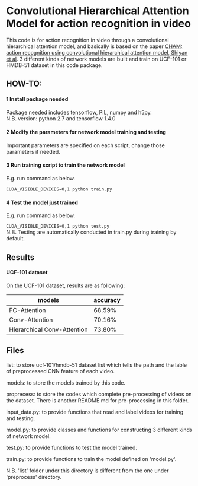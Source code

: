 # Convolutional Hierarchical Attention Model for action recognition in video

This code is for action recognition in video through a convolutional hierarchical attention model, and basically is based on the paper [CHAM: action recognition using convolutional hierarchical attention model, Shiyan et al](https://arxiv.org/abs/1705.03146). 3 different kinds of network models are built and train on UCF-101 or HMDB-51 dataset in this code package. 

## HOW-TO:

#### 1 Install package needed
Package needed includes tensorflow, PIL, numpy and h5py.  
N.B. version: python 2.7 and tensorflow 1.4.0

#### 2 Modify the parameters for network model training and testing
Important parameters are specified on each script, change those parameters if needed.

#### 3 Run training script to train the network model
E.g. run command as below. 

```CUDA_VISIBLE_DEVICES=0,1 python train.py```

#### 4 Test the model just trained
E.g. run command as below. 

```CUDA_VISIBLE_DEVICES=0,1 python test.py```  
N.B. Testing are automatically conducted in train.py during training by default.

## Results
#### UCF-101 dataset
On the UCF-101 dataset, results are as following:

| models  | accuracy |
| ------------- | ------------- |
|  FC-Attention  |  68.59%  |
|  Conv-Attention  |  70.16%  |
|  Hierarchical Conv-Attention  |  73.80%  |


## Files

list: to store ucf-101/hmdb-51 dataset list which tells the path and the lable of preprocessed CNN feature of each video.

models: to store the models trained by this code.

proprecess: to store the codes which complete pre-processing of videos on the dataset. There is another README.md for pre-processing in this folder.

input_data.py: to provide functions that read and label videos for training and testing.

model.py: to provide classes and functions for constructing 3 different kinds of network model.

test.py: to provide functions to test the model trained.

train.py: to provide functions to train the model defined on 'model.py'.

N.B. 'list' folder under this directory is different from the one under 'preprocess' directory.

